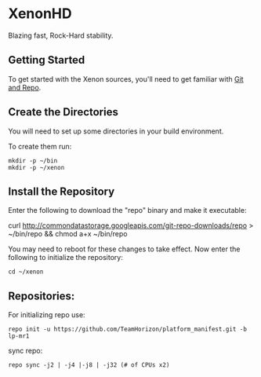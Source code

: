 XenonHD
===========
Blazing fast, Rock-Hard stability. 

Getting Started
---------------
To get started with the Xenon sources, you'll need to get
familiar with [Git and Repo](http://source.android.com/source/version-control.html).


Create the Directories
----------------------

You will need to set up some directories in your build environment.

To create them run:

    mkdir -p ~/bin
    mkdir -p ~/xenon


Install the Repository
----------------------

Enter the following to download the "repo" binary and make it executable:

curl http://commondatastorage.googleapis.com/git-repo-downloads/repo > ~/bin/repo && chmod a+x ~/bin/repo

You may need to reboot for these changes to take effect. 
Now enter the following to initialize the repository:

    cd ~/xenon


Repositories:
---------------

For initializing repo use:

    repo init -u https://github.com/TeamHorizon/platform_manifest.git -b lp-mr1

sync repo:

    repo sync -j2 | -j4 |-j8 | -j32 (# of CPUs x2)


